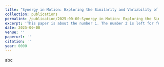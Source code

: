 ```yaml
---
title: "Synergy in Motion: Exploring the Similarity and Variability of Muscle Synergy Patterns in Healthy Individuals"
collection: publications
permalink: /publication/2025-00-00-Synergy in Motion: Exploring the Similarity and Variability of Muscle Synergy Patterns in Healthy Individuals
excerpt: 'This paper is about the number 1. The number 2 is left for future work.'
date: 2025-00-00
venue: ''
paperurl: ''
citation: ''
year: 0000
---
```


abc

